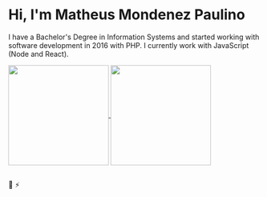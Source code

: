 # Hi, I'm Matheus Mondenez Paulino

I have a Bachelor's Degree in Information Systems and started working with software development in 2016 with PHP.
I currently work with JavaScript (Node and React).

<div>
  <a href="https://github.com/matheusmondenez/github-readme-stats">
    <img height=200 align="center" src="https://github-readme-stats.vercel.app/api?username=matheusmondenez&show_icons=true" />
  </a>
  <a href="https://github.com/matheusmondenez/convoychat">
    <img height=200 align="center" src="https://github-readme-stats.vercel.app/api/top-langs?username=matheusmondenez&layout=compact&langs_count=8&card_width=320" />
  </a> 
</div>

##

🚀
⚡
